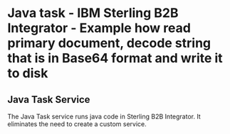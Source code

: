 # Java task - IBM Sterling B2B Integrator - Example how read primary document, decode string that is in Base64 format and write it to disk
## Java Task Service

The Java Task service runs java code in Sterling B2B Integrator. It eliminates the need to create a custom service.


